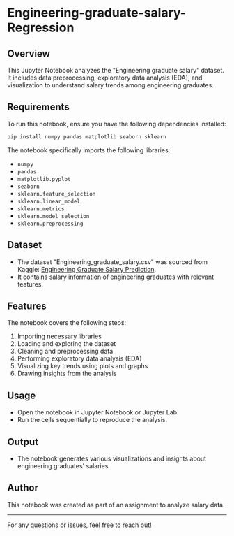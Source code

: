# Engineering-graduate-salary-Regression

## Overview
This Jupyter Notebook analyzes the "Engineering graduate salary" dataset. It includes data preprocessing, exploratory data analysis (EDA), and visualization to understand salary trends among engineering graduates.

## Requirements
To run this notebook, ensure you have the following dependencies installed:

```bash
pip install numpy pandas matplotlib seaborn sklearn
```

The notebook specifically imports the following libraries:
- `numpy`
- `pandas`
- `matplotlib.pyplot`
- `seaborn`
- `sklearn.feature_selection`
- `sklearn.linear_model`
- `sklearn.metrics`
- `sklearn.model_selection`
- `sklearn.preprocessing`

## Dataset
- The dataset "Engineering_graduate_salary.csv" was sourced from Kaggle: [Engineering Graduate Salary Prediction](https://www.kaggle.com/datasets/manishkc06/engineering-graduate-salary-prediction?resource=download).
- It contains salary information of engineering graduates with relevant features.

## Features
The notebook covers the following steps:
1. Importing necessary libraries
2. Loading and exploring the dataset
3. Cleaning and preprocessing data
4. Performing exploratory data analysis (EDA)
5. Visualizing key trends using plots and graphs
6. Drawing insights from the analysis

## Usage
- Open the notebook in Jupyter Notebook or Jupyter Lab.
- Run the cells sequentially to reproduce the analysis.

## Output
- The notebook generates various visualizations and insights about engineering graduates' salaries.

## Author
This notebook was created as part of an assignment to analyze salary data.

---

For any questions or issues, feel free to reach out!

